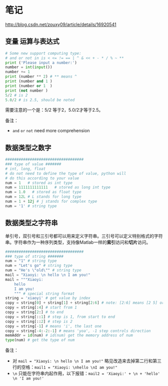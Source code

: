 
# 笔记

http://blog.csdn.net/zouxy09/article/details/16920541

## 变量 运算与表达式

```python
# Some new support computing type:  
# and or not in is < <= != == | ^ & << + - * / % ~ **
print ('Please input a number:')
number = int(input())
number += 1  
print (number ** 2) # ** means ^
print (number and 1 )
print (number or 1  )
print (not number )
5/2 # is 2  
5.0/2 # is 2.5, should be noted 
```
需要注意的一个是：5/2 等于2，5.0/2才等于2.5。

备注：
* `and` `or` `not` need more comprehension


## 数据类型之数字
```python
###################################  
### type of value #######  
# int, long, float  
# do not need to define the type of value, python will  
# do this according to your value  
num = 1   # stored as int type  
num = 1111111111111   # stored as long int type  
num = 1.0   # stored as float type  
num = 12L # L stands for long type  
num = 1 + 12j # j stands for complex type  
num = '1' # string type  
```
## 数据类型之字符串
单引号，双引号和三引号都可以用来定义字符串。三引号可以定义特别格式的字符串。字符串作为一种序列类型，支持像Matlab一样的**索引**访问和**切片**访问。
```Python
###################################  
### type of string #######  
num = "1" # string type  
num = "Let's go" # string type  
num = "He's \"old\"" # string type  
mail = "Xiaoyi: \n hello \n I am you!"  
mail = """Xiaoyi: 
    hello 
    I am you! 
    """ # special string format  
string = 'xiaoyi' # get value by index  
copy = string[0] + string[1] + string[2:6] # note: [2:6] means [2 5] or[2 6)  
copy = string[:4] # start from 1  
copy = string[2:] # to end  
copy = string[::1] # step is 1, from start to end  
copy = string[::2] # step is 2  
copy = string[-1] # means 'i', the last one  
copy = string[-4:-2:-1] # means 'yoa', -1 step controls direction  
memAddr = id(num) # id(num) get the memory address of num  
type(num) # get the type of num  
```
备注：
* 对 `mail = "Xiaoyi: \n hello \n I am you!"` 略见改造来去掉第二行和第三行的空格：`mail1 = "Xiaoyi: \nhello \nI am you!"`
* `\n` 只能在字符串内起作用，以下报错：`mail2 = 'Xiaoyi:' + \n + 'hello' \n 'I am you!'`



